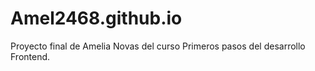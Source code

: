 # Amel2468.github.io
Proyecto final de Amelia Novas del curso Primeros pasos del desarrollo Frontend.
